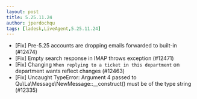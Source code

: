 ```yaml
---
layout: post
title: 5.25.11.24
author: jperdochqu
tags: [ladesk,LiveAgent,5.25.11.24]
---
```


- [Fix] Pre-5.25 accounts are dropping emails forwarded to built-in (#12474)
- [Fix] Empty search response in IMAP throws exception (#12471)
- [Fix] Changing `When replying to a ticket in this department` on department wants reflect changes (#12463)
- [Fix] Uncaught TypeError: Argument 4 passed to Qu\La\Message\NewMessage::__construct() must be of the type string (#12335)
